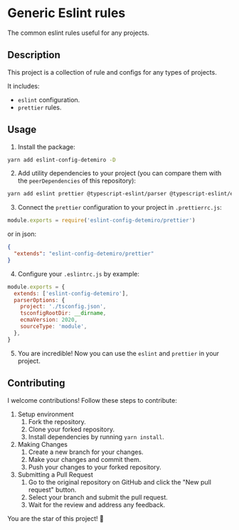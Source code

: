 # Generic Eslint rules

The common eslint rules useful for any projects.

## Description

This project is a collection of rule and configs for any types of projects.

It includes:

- `eslint` configuration.
- `prettier` rules.

## Usage

1. Install the package:

```bash
yarn add eslint-config-detemiro -D
```

2. Add utility dependencies to your project (you can compare them with the `peerDependencies` of this repository):

```bash
yarn add eslint prettier @typescript-eslint/parser @typescript-eslint/eslint-plugin eslint-config-prettier eslint-plugin-prettier eslint-plugin-simple-import-sort eslint-plugin-import eslint-config-airbnb-typescript -D
```

3. Connect the `prettier` configuration to your project in `.prettierrc.js`:

```javascript
module.exports = require('eslint-config-detemiro/prettier')
```

or in json:

```json
{
  "extends": "eslint-config-detemiro/prettier"
}
```

4. Configure your `.eslintrc.js` by example:

```javascript
module.exports = {
  extends: ['eslint-config-detemiro'],
  parserOptions: {
    project: './tsconfig.json',
    tsconfigRootDir: __dirname,
    ecmaVersion: 2020,
    sourceType: 'module',
  },
}
```

5. You are incredible! Now you can use the `eslint` and `prettier` in your project.

## Contributing

I welcome contributions! Follow these steps to contribute:

1. Setup environment
    1. Fork the repository.
    2. Clone your forked repository.
    3. Install dependencies by running `yarn install`.
2. Making Changes
    1. Create a new branch for your changes.
    2. Make your changes and commit them.
    3. Push your changes to your forked repository.
3. Submitting a Pull Request
    1. Go to the original repository on GitHub and click the "New pull request" button.
    2. Select your branch and submit the pull request.
    3. Wait for the review and address any feedback.

You are the star of this project! 🌟
